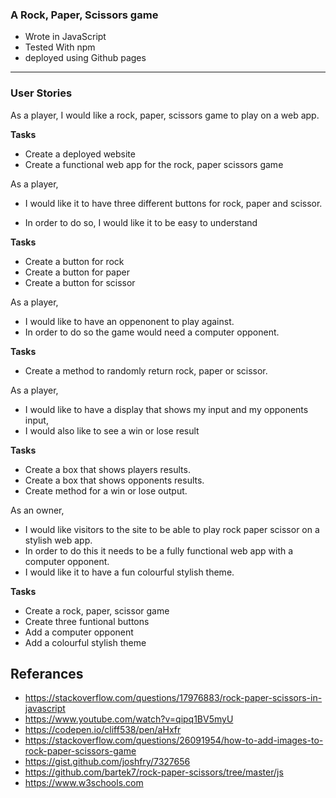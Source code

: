 ### A Rock, Paper, Scissors game


- Wrote in JavaScript
- Tested With npm
- deployed using Github pages

-------------------------------------
### User Stories


As a player,
I would like a rock, paper, scissors game to play on a web app.

**Tasks**

- Create a deployed website
- Create a functional web app for the rock, paper scissors game

As a player,
- I would like it to have three different buttons for rock, paper and scissor.

- In order to do so, I would like it to be easy to understand

**Tasks**

- Create a button for rock
- Create a button for paper
- Create a button for scissor

As a player,
- I would like to have an oppenonent to play against.
- In order to do so the game would need a computer opponent.

**Tasks**

- Create a method to randomly return rock, paper or scissor.


As a player,
- I would like to have a display that shows my input and my opponents input,
- I would also like to see a win or lose result

**Tasks**

- Create a box that shows players results.
- Create a box that shows opponents results.
- Create method for a win or lose output.


As an owner,
- I would like visitors to the site to be able to play rock paper scissor on a stylish web app.
- In order to do this it needs to be a fully functional web app with a computer opponent.
- I would like it to have a fun colourful stylish theme.

**Tasks**

- Create a rock, paper, scissor game
- Create three funtional buttons
- Add a computer opponent
- Add a colourful stylish theme

## Referances

- https://stackoverflow.com/questions/17976883/rock-paper-scissors-in-javascript
- https://www.youtube.com/watch?v=qipq1BV5myU
- https://codepen.io/cliff538/pen/aHxfr
- https://stackoverflow.com/questions/26091954/how-to-add-images-to-rock-paper-scissors-game
- https://gist.github.com/joshfry/7327656
- https://github.com/bartek7/rock-paper-scissors/tree/master/js
- https://www.w3schools.com